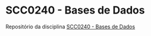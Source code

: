 # SCC0240 - Bases de Dados

Repositório da disciplina [SCC0240 - Bases de Dados](https://uspdigital.usp.br/jupiterweb/obterDisciplina?sgldis=SCC0240&codcur=55041&codhab=0)

